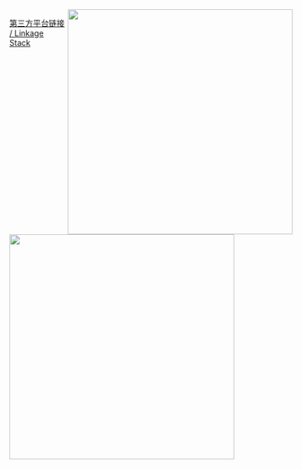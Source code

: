 <a href="#">
<img align="right" src='https://github-readme-stats.vercel.app/api?username=my-pshds&show_icons=true&hide_title=true' width="400px" />
</a>

[第三方平台链接 / Linkage Stack](https://link.pengxianzhe.org)
<br>
<br>
<a href="#">
<img align="left" src='https://github-readme-stats.vercel.app/api/top-langs/?username=my-pshds&layout=compact&hide=html,javascript,jupyter+notebook,css' width="400px" />
</a>
